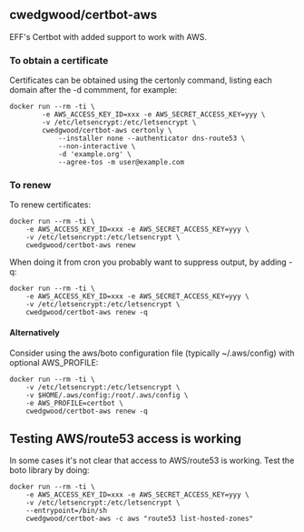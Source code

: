 ## cwedgwood/certbot-aws ##

EFF's Certbot with added support to work with AWS.


### To obtain a certificate ###

Certificates can be obtained using the certonly command, listing each
domain after the -d commment, for example:

    docker run --rm -ti \
            -e AWS_ACCESS_KEY_ID=xxx -e AWS_SECRET_ACCESS_KEY=yyy \
            -v /etc/letsencrypt:/etc/letsencrypt \
            cwedgwood/certbot-aws certonly \
                --installer none --authenticator dns-route53 \
                --non-interactive \
                -d 'example.org' \
                --agree-tos -m user@example.com

### To renew ###

To renew certificates:

    docker run --rm -ti \
        -e AWS_ACCESS_KEY_ID=xxx -e AWS_SECRET_ACCESS_KEY=yyy \
        -v /etc/letsencrypt:/etc/letsencrypt \
        cwedgwood/certbot-aws renew

When doing it from cron you probably want to suppress output, by adding -q:

    docker run --rm -ti \
        -e AWS_ACCESS_KEY_ID=xxx -e AWS_SECRET_ACCESS_KEY=yyy \
        -v /etc/letsencrypt:/etc/letsencrypt \
        cwedgwood/certbot-aws renew -q


#### Alternatively ####

Consider using the aws/boto configuration file (typically
~/.aws/config) with optional AWS_PROFILE:

    docker run --rm -ti \
        -v /etc/letsencrypt:/etc/letsencrypt \
        -v $HOME/.aws/config:/root/.aws/config \
        -e AWS_PROFILE=certbot \
        cwedgwood/certbot-aws renew -q

## Testing AWS/route53 access is working ##

In some cases it's not clear that access to AWS/route53 is working.
Test the boto library by doing:

    docker run --rm -ti \
        -e AWS_ACCESS_KEY_ID=xxx -e AWS_SECRET_ACCESS_KEY=yyy \
        -v /etc/letsencrypt:/etc/letsencrypt \
        --entrypoint=/bin/sh
        cwedgwood/certbot-aws -c aws "route53 list-hosted-zones"
